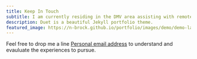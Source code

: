```yaml
---
title: Keep In Touch
subtitle: I am currently residing in the DMV area assisting with remote opportunities.
description: Duet is a beautiful Jekyll portfolio theme.
featured_image: https://n-brock.github.io/portfolio/images/demo/demo-landscape.jpg
---
```



Feel free to drop me a line  [Personal email address](mailto:nickolas.brock@gmail.com) to understand and evauluate the experiences to pursue.
